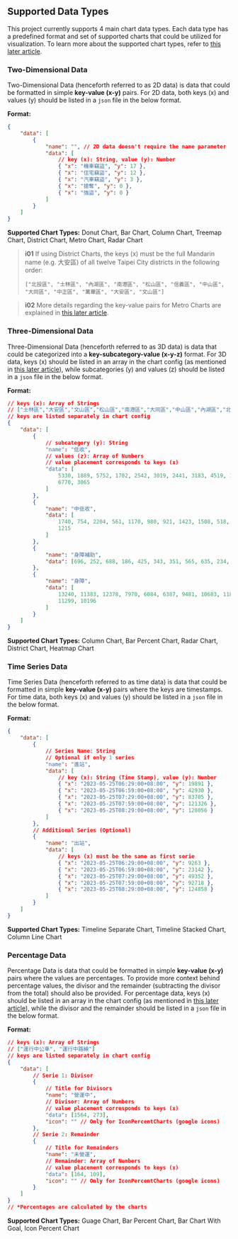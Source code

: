 ## Supported Data Types

This project currently supports 4 main chart data types. Each data type has a predefined format and set of supported charts that could be utilized for visualization. To learn more about the supported chart types, refer to [this later article](/front-end/supported-chart-types).

### Two-Dimensional Data

Two-Dimensional Data (henceforth referred to as 2D data) is data that could be formatted in simple **key-value (x-y)** pairs. For 2D data, both keys (x) and values (y) should be listed in a `json` file in the below format.

**Format:**

```json
{
	"data": [
		{
			"name": "", // 2D data doesn't require the name parameter
			"data": [
				// key (x): String, value (y): Number
				{ "x": "機車竊盜", "y": 17 },
				{ "x": "住宅竊盜", "y": 12 },
				{ "x": "汽車竊盜", "y": 3 },
				{ "x": "搶奪", "y": 0 },
				{ "x": "強盜", "y": 0 }
			]
		}
	]
}
```

**Supported Chart Types:** Donut Chart, Bar Chart, Column Chart, Treemap Chart, District Chart, Metro Chart, Radar Chart

> **i01**
> If using District Charts, the keys (x) must be the full Mandarin name (e.g. 大安區) of all twelve Taipei City districts in the following order:
>
> `["北投區", "士林區", "內湖區", "南港區", "松山區", "信義區", "中山區", "大同區", "中正區", "萬華區", "大安區", "文山區"]`

> **i02**
> More details regarding the key-value pairs for Metro Charts are explained in [this later article](/front-end/supported-chart-types#metro-chart).

### Three-Dimensional Data

Three-Dimensional Data (henceforth referred to as 3D data) is data that could be categorized into a **key-subcategory-value (x-y-z)** format. For 3D data, keys (x) should be listed in an array in the chart config (as mentioned in [this later article](/front-end/supported-chart-types#chart-config)), while subcategories (y) and values (z) should be listed in a `json` file in the below format.

**Format:**

```json
// keys (x): Array of Strings
// ["士林區","大安區","文山區","松山區","南港區","大同區","中山區","內湖區","北投區","中正區","萬華區","信義區"]
// keys are listed separately in chart config
{
	"data": [
		{
			// subcategory (y): String
			"name": "低收",
			// values (z): Array of Numbers
			// value placement corresponds to keys (x)
			"data": [
				5330, 1889, 5752, 1702, 2542, 3019, 2441, 3183, 4519, 1773,
				6770, 3065
			]
		},
		{
			"name": "中低收",
			"data": [
				1740, 754, 2204, 561, 1170, 980, 921, 1423, 1508, 518, 2540,
				1215
			]
		},
		{
			"name": "身障補助",
			"data": [696, 252, 688, 186, 425, 343, 351, 565, 635, 234, 751, 442]
		},
		{
			"name": "身障",
			"data": [
				13240, 11383, 12378, 7970, 6084, 6387, 9481, 10683, 11800, 6401,
				11299, 10196
			]
		}
	]
}
```

**Supported Chart Types:** Column Chart, Bar Percent Chart, Radar Chart, District Chart, Heatmap Chart

### Time Series Data

Time Series Data (henceforth referred to as time data) is data that could be formatted in simple **key-value (x-y)** pairs where the keys are timestamps. For time data, both keys (x) and values (y) should be listed in a `json` file in the below format.

**Format:**

```json
{
	"data": [
		{
			// Series Name: String
			// Optional if only 1 series
			"name": "進站",
			"data": [
				// key (x): String (Time Stamp), value (y): Number
				{ "x": "2023-05-25T06:29:00+08:00", "y": 19891 },
				{ "x": "2023-05-25T06:59:00+08:00", "y": 42930 },
				{ "x": "2023-05-25T07:29:00+08:00", "y": 83705 },
				{ "x": "2023-05-25T07:59:00+08:00", "y": 121326 },
				{ "x": "2023-05-25T08:29:00+08:00", "y": 128056 }
			]
		},
		// Additional Series (Optional)
		{
			"name": "出站",
			"data": [
				// keys (x) must be the same as first serie
				{ "x": "2023-05-25T06:29:00+08:00", "y": 9263 },
				{ "x": "2023-05-25T06:59:00+08:00", "y": 23142 },
				{ "x": "2023-05-25T07:29:00+08:00", "y": 49352 },
				{ "x": "2023-05-25T07:59:00+08:00", "y": 92718 },
				{ "x": "2023-05-25T08:29:00+08:00", "y": 124858 }
			]
		}
	]
}
```

**Supported Chart Types:** Timeline Separate Chart, Timeline Stacked Chart, Column Line Chart

### Percentage Data

Percentage Data is data that could be formatted in simple **key-value (x-y)** pairs where the values are percentages. To provide more context behind percentage values, the divisor and the remainder (subtracting the divisor from the total) should also be provided. For percentage data, keys (x) should be listed in an array in the chart config (as mentioned in [this later article](/front-end/supported-chart-types#chart-config)), while the divisor and the remainder should be listed in a `json` file in the below format.

**Format:**

```json
// keys (x): Array of Strings
// ["運行中公車", "運行中路線"]
// keys are listed separately in chart config
{
	"data": [
		// Serie 1: Divisor
		{
			// Title for Divisors
			"name": "營運中",
			// Divisor: Array of Numbers
			// value placement corresponds to keys (x)
			"data": [1564, 273],
			"icon": "" // Only for IconPercentCharts (google icons)
		},
		// Serie 2: Remainder
		{
			// Title for Remainders
			"name": "未營運",
			// Remainder: Array of Numbers
			// value placement corresponds to keys (x)
			"data": [164, 109],
			"icon": "" // Only for IconPercentCharts (google icons)
		}
	]
}
// *Percentages are calculated by the charts
```

**Supported Chart Types:** Guage Chart, Bar Percent Chart, Bar Chart With Goal, Icon Percent Chart

